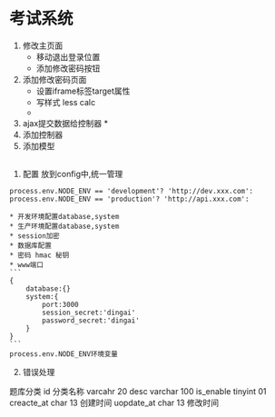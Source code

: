# 考试系统

1. 修改主页面
    * 移动退出登录位置
    * 添加修改密码按钮
2. 添加修改密码页面
    * 设置iframe标签target属性
    * 写样式 less calc
    * 
3. ajax提交数据给控制器
    * 
4. 添加控制器
5. 添加模型

## 
1. 配置 放到config中,统一管理
```
process.env.NODE_ENV == 'development'? 'http://dev.xxx.com':
process.env.NODE_ENV == 'production'? 'http://api.xxx.com':
```
    * 开发环境配置database,system
    * 生产环境配置database,system
    * session加密
    * 数据库配置
    * 密码 hmac 秘钥
    * www端口
    ```
    {
        database:{}
        system:{
            port:3000
            session_secret:'dingai'
            password_secret:'dingai'
        }
    }
    ```
    process.env.NODE_ENV环境变量
2. 错误处理



题库分类
id 
分类名称 varcahr 20
desc varchar 100
is_enable tinyint 01
creacte_at char 13 创建时间
uopdate_at char 13 修改时间





